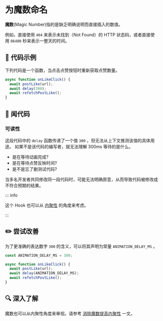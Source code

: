 # 为魔数命名

<div style="margin-top: 16px">
<Badge type="info" text="可读性" />
</div>

**魔数**(Magic Number)指的是缺乏明确说明而直接插入的数值。

例如，直接使用 `404` 来表示未找到（Not Found）的 HTTP 状态码，或者直接使用 `86400` 秒来表示一整天的时间。

## 📝 代码示例

下列代码是一个函数，当点击点赞按钮时重新获取点赞数量。

```typescript 3
async function onLikeClick() {
  await postLike(url);
  await delay(300);
  await refetchPostLike();
}
```

## 👃 闻代码

### 可读性

这段代码中的 `delay` 函数传递了一个值 `300` ，但无法从上下文推测该值的具体用途。
如果不是该代码的编写者，就无法理解 300ms 等待的是什么。

- 是在等待动画完成?
- 是在等待点赞反映时间?
- 是不是忘了删测试代码?

当多名开发者共同修改同一段代码时，可能无法明确原意，从而导致代码被修改成不符合预期的结果。

::: info

这个 Hook 也可以从 [内聚性](./magic-number-cohesion.md) 的角度来考虑。

:::

## ✏️ 尝试改善

为了更准确的表达数字 `300` 的含义，可以将其声明为常量 `ANIMATION_DELAY_MS` 。

```typescript 1,5
const ANIMATION_DELAY_MS = 300;

async function onLikeClick() {
  await postLike(url);
  await delay(ANIMATION_DELAY_MS);
  await refetchPostLike();
}
```

## 🔍 深入了解

魔数也可以从内聚性角度来审视。请参考 [消除魔数提高内聚性](./magic-number-cohesion.md) 一文。
